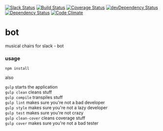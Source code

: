 [![Slack Status](http://slack.mchairs.chat/badge.svg)](http://slack.mchairs.chat/)
[![Build Status](https://travis-ci.org/mchairs/bot.svg?branch=master)](https://travis-ci.org/mchairs/bot)
[![Coverage Status](https://coveralls.io/repos/github/mchairs/bot/badge.svg?branch=master)](https://coveralls.io/github/mchairs/bot?branch=master)
[![devDependency Status](https://david-dm.org/mchairs/bot/dev-status.svg)](https://david-dm.org/mchairs/bot#info=devDependencies)
[![Dependency Status](https://david-dm.org/mchairs/bot.svg)](https://david-dm.org/mchairs/bot)
[![Code Climate](https://codeclimate.com/github/mchairs/bot/badges/gpa.svg)](https://codeclimate.com/github/mchairs/bot)

# bot

musical chairs for slack - bot

### usage

`npm install`

also

`gulp` starts the application <br/>
`gulp clean` cleans stuff <br/>
`gulp compile` transpiles stuff <br/>
`gulp lint` makes sure you're not a bad developer <br/>
`gulp style` makes sure you're not a lazy developer <br/>
`gulp test` makes sure you're not crazy <br/>
`gulp clean-cover` cleans coverage stuff <br/>
`gulp cover` makes sure you're not a bad tester <br/>
